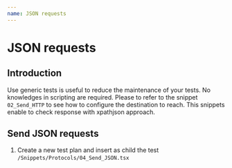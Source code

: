 ```yaml
---
name: JSON requests
---
```


# JSON requests

## Introduction

Use generic tests is useful to reduce the maintenance of your tests. No knowledges in scripting are required.
Please to refer to the snippet `02_Send_HTTP` to see how to configure the destination to reach. 
This snippets enable to check response with xpathjson approach.

## Send JSON requests

1. Create a new test plan and insert as child the test `/Snippets/Protocols/04_Send_JSON.tsx`
